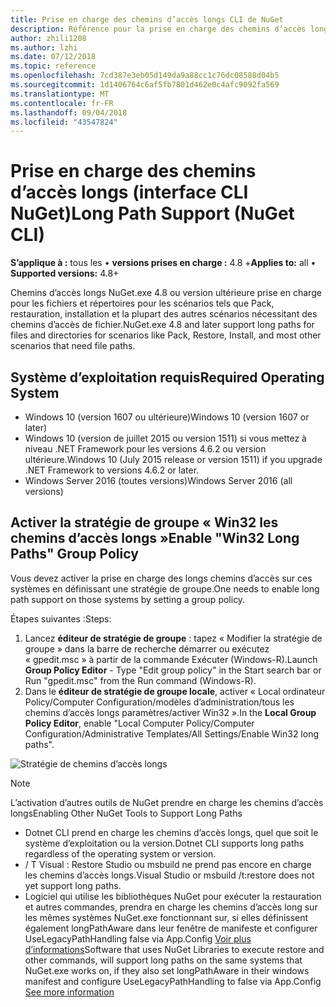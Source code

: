 ```yaml
---
title: Prise en charge des chemins d’accès longs CLI de NuGet
description: Référence pour la prise en charge des chemins d’accès longs de nuget.exe
author: zhili1208
ms.author: lzhi
ms.date: 07/12/2018
ms.topic: reference
ms.openlocfilehash: 7cd387e3eb05d149da9a88cc1c76dc08588d04b5
ms.sourcegitcommit: 1d1406764c6af5fb7801d462e0c4afc9092fa569
ms.translationtype: MT
ms.contentlocale: fr-FR
ms.lasthandoff: 09/04/2018
ms.locfileid: "43547824"
---
```

# <a name="long-path-support-nuget-cli"></a><span data-ttu-id="efbe7-103">Prise en charge des chemins d’accès longs (interface CLI NuGet)</span><span class="sxs-lookup"><span data-stu-id="efbe7-103">Long Path Support (NuGet CLI)</span></span>

<span data-ttu-id="efbe7-104">**S’applique à :** tous les &bullet; **versions prises en charge :** 4.8 +</span><span class="sxs-lookup"><span data-stu-id="efbe7-104">**Applies to:** all &bullet; **Supported versions:** 4.8+</span></span>

<span data-ttu-id="efbe7-105">Chemins d’accès longs NuGet.exe 4.8 ou version ultérieure prise en charge pour les fichiers et répertoires pour les scénarios tels que Pack, restauration, installation et la plupart des autres scénarios nécessitant des chemins d’accès de fichier.</span><span class="sxs-lookup"><span data-stu-id="efbe7-105">NuGet.exe 4.8 and later support long paths for files and directories for scenarios like Pack, Restore, Install, and most other scenarios that need file paths.</span></span>

## <a name="required-operating-system"></a><span data-ttu-id="efbe7-106">Système d’exploitation requis</span><span class="sxs-lookup"><span data-stu-id="efbe7-106">Required Operating System</span></span>

-   <span data-ttu-id="efbe7-107">Windows 10 (version 1607 ou ultérieure)</span><span class="sxs-lookup"><span data-stu-id="efbe7-107">Windows 10 (version 1607 or later)</span></span>
-   <span data-ttu-id="efbe7-108">Windows 10 (version de juillet 2015 ou version 1511) si vous mettez à niveau .NET Framework pour les versions 4.6.2 ou version ultérieure.</span><span class="sxs-lookup"><span data-stu-id="efbe7-108">Windows 10 (July 2015 release or version 1511) if you upgrade .NET Framework to versions 4.6.2 or later.</span></span>
-   <span data-ttu-id="efbe7-109">Windows Server 2016 (toutes versions)</span><span class="sxs-lookup"><span data-stu-id="efbe7-109">Windows Server 2016 (all versions)</span></span>

## <a name="enable-win32-long-paths-group-policy"></a><span data-ttu-id="efbe7-110">Activer la stratégie de groupe « Win32 les chemins d’accès longs »</span><span class="sxs-lookup"><span data-stu-id="efbe7-110">Enable "Win32 Long Paths" Group Policy</span></span>

<span data-ttu-id="efbe7-111">Vous devez activer la prise en charge des longs chemins d’accès sur ces systèmes en définissant une stratégie de groupe.</span><span class="sxs-lookup"><span data-stu-id="efbe7-111">One needs to enable long path support on those systems by setting a group policy.</span></span>

<span data-ttu-id="efbe7-112">Étapes suivantes :</span><span class="sxs-lookup"><span data-stu-id="efbe7-112">Steps:</span></span>
1. <span data-ttu-id="efbe7-113">Lancez **éditeur de stratégie de groupe** : tapez « Modifier la stratégie de groupe » dans la barre de recherche démarrer ou exécutez « gpedit.msc » à partir de la commande Exécuter (Windows-R).</span><span class="sxs-lookup"><span data-stu-id="efbe7-113">Launch **Group Policy Editor** - Type "Edit group policy" in the Start search bar or Run "gpedit.msc" from the Run command (Windows-R).</span></span>
2. <span data-ttu-id="efbe7-114">Dans le **éditeur de stratégie de groupe locale**, activer « Local ordinateur Policy/Computer Configuration/modèles d’administration/tous les chemins d’accès longs paramètres/activer Win32 ».</span><span class="sxs-lookup"><span data-stu-id="efbe7-114">In the **Local Group Policy Editor**, enable "Local Computer Policy/Computer Configuration/Administrative Templates/All Settings/Enable Win32 long paths".</span></span>

![Stratégie de chemins d’accès longs](media/LongPathPolicy.png)


> [!Note]
> <span data-ttu-id="efbe7-116">L’activation d’autres outils de NuGet prendre en charge les chemins d’accès longs</span><span class="sxs-lookup"><span data-stu-id="efbe7-116">Enabling Other NuGet Tools to Support Long Paths</span></span>
>
> -   <span data-ttu-id="efbe7-117">Dotnet CLI prend en charge les chemins d’accès longs, quel que soit le système d’exploitation ou la version.</span><span class="sxs-lookup"><span data-stu-id="efbe7-117">Dotnet CLI supports long paths regardless of the operating system or version.</span></span>
> -   <span data-ttu-id="efbe7-118">/ T Visual : Restore Studio ou msbuild ne prend pas encore en charge les chemins d’accès longs.</span><span class="sxs-lookup"><span data-stu-id="efbe7-118">Visual Studio or msbuild /t:restore does not yet support long paths.</span></span>
> -   <span data-ttu-id="efbe7-119">Logiciel qui utilise les bibliothèques NuGet pour exécuter la restauration et autres commandes, prendra en charge les chemins d’accès long sur les mêmes systèmes NuGet.exe fonctionnant sur, si elles définissent également longPathAware dans leur fenêtre de manifeste et configurer UseLegacyPathHandling false via App.Config [ Voir plus d’informations](https://blogs.msdn.microsoft.com/jeremykuhne/2016/07/30/net-4-6-2-and-long-paths-on-windows-10/)</span><span class="sxs-lookup"><span data-stu-id="efbe7-119">Software that uses NuGet Libraries to execute restore and other commands, will support long paths on the same systems that NuGet.exe works on, if they also set longPathAware in their windows manifest and configure UseLegacyPathHandling to false via App.Config [See more information](https://blogs.msdn.microsoft.com/jeremykuhne/2016/07/30/net-4-6-2-and-long-paths-on-windows-10/)</span></span>

